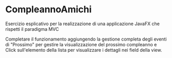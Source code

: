 # CompleannoAmichi
Esercizio esplicativo per la realizzazione di una applicazione JavaFX che rispetti il paradigma MVC

Completare il funzionamento aggiungendo la gestione completa degli eventi di "Prossimo" per gestire la visualizzazione del prossimo compleanno e Click sull'elemento della lista per visualizzare i dettagli nei field della view.
